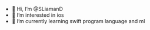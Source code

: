 - 👋 Hi, I’m @SLiamanD 
- 👀 I’m interested in ios
- 🌱 I’m currently learning swift program language and ml





